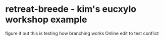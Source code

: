 # retreat-breede - kim's eucxylo workshop example
figure it out
this is testing how branching works
Online edit to test conflict
